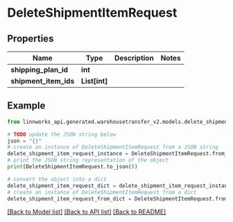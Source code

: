 # DeleteShipmentItemRequest


## Properties

Name | Type | Description | Notes
------------ | ------------- | ------------- | -------------
**shipping_plan_id** | **int** |  | 
**shipment_item_ids** | **List[int]** |  | 

## Example

```python
from linnworks_api.generated.warehousetransfer_v2.models.delete_shipment_item_request import DeleteShipmentItemRequest

# TODO update the JSON string below
json = "{}"
# create an instance of DeleteShipmentItemRequest from a JSON string
delete_shipment_item_request_instance = DeleteShipmentItemRequest.from_json(json)
# print the JSON string representation of the object
print(DeleteShipmentItemRequest.to_json())

# convert the object into a dict
delete_shipment_item_request_dict = delete_shipment_item_request_instance.to_dict()
# create an instance of DeleteShipmentItemRequest from a dict
delete_shipment_item_request_from_dict = DeleteShipmentItemRequest.from_dict(delete_shipment_item_request_dict)
```
[[Back to Model list]](../README.md#documentation-for-models) [[Back to API list]](../README.md#documentation-for-api-endpoints) [[Back to README]](../README.md)


